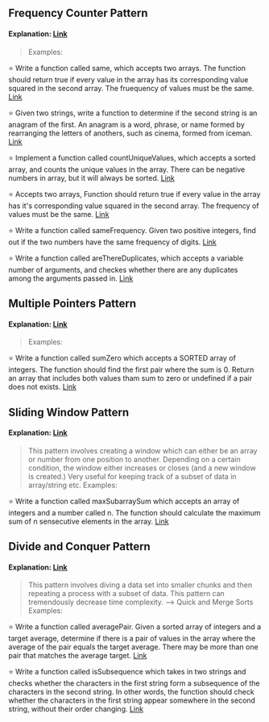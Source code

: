 
## Frequency Counter Pattern
#### Explanation: [Link](https://www.freecodecamp.org/news/solve-technical-interview-questions-using-frequency-counter/)
  
> Examples:

:star: Write a function called same, which accepts two arrays. The function should return true if every value in the array has its corresponding value squared in the second array. The fruequency of values must be the same. [Link](https://github.com/oucar/Data-Structures-Algorithms/blob/master/JS%2C%201-%20Problem%20Solving%20Patterns/same.js)<br>

:star: Given two strings, write a function to determine if the second string is an anagram of the first. An anagram is a word, phrase, or name formed by rearranging the letters of anothers, such as cinema, formed from iceman. [Link](https://github.com/oucar/Data-Structures-Algorithms/blob/master/JS%2C%201-%20Problem%20Solving%20Patterns/anagram.js)<br>

:star: Implement a function called countUniqueValues, which accepts a sorted array, and counts the unique values in the array. There can be negative numbers in array, but it will always be sorted. [Link](https://github.com/oucar/Data-Structures-Algorithms/blob/master/JS%2C%201-%20Problem%20Solving%20Patterns/countUnique.js)<br>

:star: Accepts two arrays, Function should return true if every value in the array has it's corresponding value squared in the second array. The frequency of values must be the same. [Link](https://github.com/oucar/Data-Structures-Algorithms/blob/master/JS%2C%201-%20Problem%20Solving%20Patterns/squaredFreqSame.js)<br>

:star: Write a function called sameFrequency. Given two positive integers, find out if the two numbers have the same frequency of digits. [Link](https://github.com/oucar/Data-Structures-Algorithms/blob/master/JS%2C%201-%20Problem%20Solving%20Patterns/sameFrequency.js)<br>

:star: Write a function called areThereDuplicates, which accepts a variable number of arguments, and checkes whether there are any duplicates among the arguments passed in. [Link](https://github.com/oucar/Data-Structures-Algorithms/blob/master/JS%2C%201-%20Problem%20Solving%20Patterns/areThereDuplicates.js)<br>



## Multiple Pointers Pattern
#### Explanation: [Link](https://medium.com/@kasiarosenb/algorithms-multiple-pointers-9843e1b5f1e1)

> Examples:

:star: Write a function called sumZero which accepts a SORTED array of integers. The function should find the first pair where the sum is 0. Return an array that includes both values tham sum to zero or undefined if a pair does not exists. [Link](https://github.com/oucar/Data-Structures-Algorithms/blob/master/JS%2C%201-%20Problem%20Solving%20Patterns/sumZero.js)<br>




## Sliding Window Pattern
#### Explanation: [Link](https://medium.datadriveninvestor.com/javascript-algorithm-2-sliding-window-66622c7cb4f8)
> This pattern involves creating a window which can either be an array or number from one position to another. Depending on a certain condition, the window either increases or closes (and a new window is created.) Very useful for keeping track of a subset of data in array/string etc.
> Examples:

:star: Write a function called maxSubarraySum which accepts an array of integers and a number called n. The function should calculate the maximum sum of n sensecutive elements in the array. [Link](https://github.com/oucar/Data-Structures-Algorithms/blob/master/JS%2C%201-%20Problem%20Solving%20Patterns/maxSubarraySum.js)<br>

  
## Divide and Conquer Pattern
#### Explanation: [Link](https://hackernoon.com/divide-and-conquer-binary-search-in-javascript-et233zgt)
> This pattern involves diving a data set into smaller chunks and then repeating a process with a subset of data. This pattern can tremendously decrease time complexity. --> Quick and Merge Sorts
> Examples:

:star: Write a function called averagePair. Given a sorted array of integers and a target average, determine if there is a pair of values in the array where the average of the pair equals the target average. There may be more than one pair that matches the average target. [Link](https://github.com/oucar/Data-Structures-Algorithms/blob/master/JS%2C%201-%20Problem%20Solving%20Patterns/averagePair.js)<br>

:star: Write a function called isSubsequence which takes in two strings and checks whether the characters in the first string form a subsequence of the characters in the second string. In other words, the function should check whether the characters in the first string appear somewhere in the second string, without their order changing. [Link](https://github.com/oucar/Data-Structures-Algorithms/blob/master/JS%2C%201-%20Problem%20Solving%20Patterns/isSubsequence.js)<br>